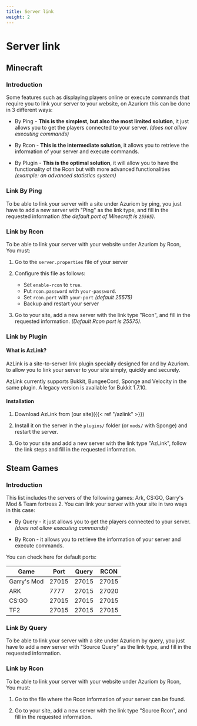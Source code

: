 ```yaml
---
title: Server link
weight: 2
---
```


# Server link

## Minecraft

### Introduction

Some features such as displaying players online or
execute commands that require you to link your server to your
website, on Azuriom this can be done in 3 different ways:

* By Ping - **This is the simplest, but also the most limited solution**, it just allows you to get 
the players connected to your server. _(does not allow executing commands)_

* By Rcon - **This is the intermediate solution**, it allows you to retrieve the information 
of your server and execute commands.

* By Plugin - **This is the optimal solution**, it will allow you to have the functionality of the Rcon 
but with more advanced functionalities _(example: an advanced statistics system)_

### Link By Ping

To be able to link your server with a site under Azuriom by ping, 
you just have to add a new server with "Ping" as the link type,
and fill in the requested information _(the default port of Minecraft is `25565`)_.

### Link by Rcon

To be able to link your server with your website under Azuriom by Rcon, 
You must:

1. Go to the `server.properties` file of your server

1. Configure this file as follows:
    * Set `enable-rcon` to `true`.
    * Put `rcon.password` with `your-password`.
    * Set `rcon.port` with `your-port` _(default 25575)_
    * Backup and restart your server
   
1. Go to your site, add a new server with the link type "Rcon",
and fill in the requested information. _(Default Rcon port is 25575)_.

### Link by Plugin

#### What is AzLink?

AzLink is a site-to-server link plugin specially designed for and by Azuriom. 
to allow you to link your server to your site simply, quickly and securely.

AzLink currently supports Bukkit, BungeeCord, Sponge and Velocity in the same plugin.
A legacy version is available for Bukkit 1.7.10.

#### Installation

1. Download AzLink from [our site]({{< ref "/azlink" >}})

1. Install it on the server in the `plugins/` folder (or `mods/` with Sponge)
and restart the server.

1. Go to your site and add a new server with the link type "AzLink", 
follow the link steps and fill in the requested information.

## Steam Games

### Introduction

This list includes the servers of the following games: Ark, CS:GO, Garry's Mod & Team fortress 2.
You can link your server with your site in two ways in this case:

* By Query - it just allows you to get 
the players connected to your server. _(does not allow executing commands)_

* By Rcon - it allows you to retrieve the information 
of your server and execute commands.

You can check here for default ports:

| Game        | Port  | Query | RCON  |
|-------------|-------|-------|-------|
| Garry's Mod | 27015 | 27015 | 27015 |
| ARK         | 7777  | 27015 | 27020 |
| CS:GO       | 27015 | 27015 | 27015 |
| TF2         | 27015 | 27015 | 27015 |

### Link By Query

To be able to link your server with a site under Azuriom by query, 
you just have to add a new server with "Source Query" as the link type,
and fill in the requested information.

### Link by Rcon

To be able to link your server with your website under Azuriom by Rcon, 
You must:

1. Go to the file where the Rcon information of your server can be found.
   
1. Go to your site, add a new server with the link type "Source Rcon",
and fill in the requested information.
